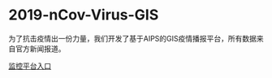 # 2019-nCov-Virus-GIS
为了抗击疫情出一份力量，我们开发了基于AIPS的GIS疫情播报平台，所有数据来自官方新闻报道。

[监控平台入口](http://www.evercounting.com/aips-portal/web/gis)
